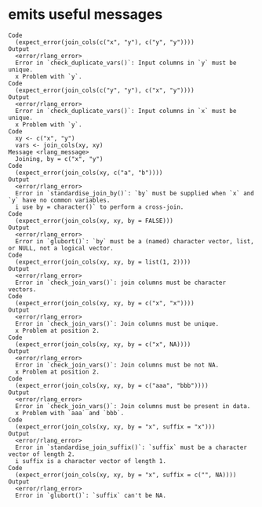 # emits useful messages

    Code
      (expect_error(join_cols(c("x", "y"), c("y", "y"))))
    Output
      <error/rlang_error>
      Error in `check_duplicate_vars()`: Input columns in `y` must be unique.
      x Problem with `y`.
    Code
      (expect_error(join_cols(c("y", "y"), c("x", "y"))))
    Output
      <error/rlang_error>
      Error in `check_duplicate_vars()`: Input columns in `x` must be unique.
      x Problem with `y`.
    Code
      xy <- c("x", "y")
      vars <- join_cols(xy, xy)
    Message <rlang_message>
      Joining, by = c("x", "y")
    Code
      (expect_error(join_cols(xy, c("a", "b"))))
    Output
      <error/rlang_error>
      Error in `standardise_join_by()`: `by` must be supplied when `x` and `y` have no common variables.
      i use by = character()` to perform a cross-join.
    Code
      (expect_error(join_cols(xy, xy, by = FALSE)))
    Output
      <error/rlang_error>
      Error in `glubort()`: `by` must be a (named) character vector, list, or NULL, not a logical vector.
    Code
      (expect_error(join_cols(xy, xy, by = list(1, 2))))
    Output
      <error/rlang_error>
      Error in `check_join_vars()`: join columns must be character vectors.
    Code
      (expect_error(join_cols(xy, xy, by = c("x", "x"))))
    Output
      <error/rlang_error>
      Error in `check_join_vars()`: Join columns must be unique.
      x Problem at position 2.
    Code
      (expect_error(join_cols(xy, xy, by = c("x", NA))))
    Output
      <error/rlang_error>
      Error in `check_join_vars()`: Join columns must be not NA.
      x Problem at position 2.
    Code
      (expect_error(join_cols(xy, xy, by = c("aaa", "bbb"))))
    Output
      <error/rlang_error>
      Error in `check_join_vars()`: Join columns must be present in data.
      x Problem with `aaa` and `bbb`.
    Code
      (expect_error(join_cols(xy, xy, by = "x", suffix = "x")))
    Output
      <error/rlang_error>
      Error in `standardise_join_suffix()`: `suffix` must be a character vector of length 2.
      i suffix is a character vector of length 1.
    Code
      (expect_error(join_cols(xy, xy, by = "x", suffix = c("", NA))))
    Output
      <error/rlang_error>
      Error in `glubort()`: `suffix` can't be NA.

